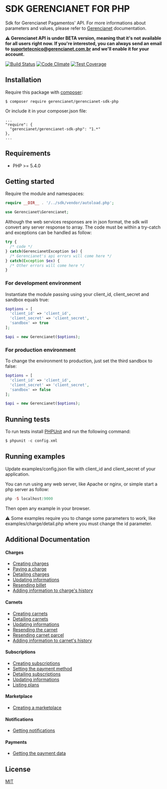 # SDK GERENCIANET FOR PHP

Sdk for Gerencianet Pagamentos' API.
For more informations about parameters and values, please refer to [Gerencianet](http://gerencianet.com.br) documentation.

**:warning: Gerencianet API is under BETA version, meaning that it's not available for all users right now. If you're interested, you can always send an email to suportetecnico@gerencianet.com.br and we'll enable it for your account.**


[![Build Status](https://travis-ci.org/gerencianet/gn-api-sdk-php.svg)](https://travis-ci.org/gerencianet/gn-api-sdk-php)
[![Code Climate](https://codeclimate.com/github/gerencianet/gn-api-sdk-php/badges/gpa.svg)](https://codeclimate.com/github/gerencianet/gn-api-sdk-php)
[![Test Coverage](https://codeclimate.com/github/gerencianet/gn-api-sdk-php/badges/coverage.svg)](https://codeclimate.com/github/gerencianet/gn-api-sdk-php/coverage)

## Installation
Require this package with [composer](https://getcomposer.org/):
```
$ composer require gerencianet/gerencianet-sdk-php
```
Or include it in your composer.json file:
```
...
"require": {
  "gerencianet/gerencianet-sdk-php": "1.*"
},
...
```

## Requirements
* PHP >= 5.4.0

## Getting started
Require the module and namespaces:
```php
require __DIR__ . '/../sdk/vendor/autoload.php';

use Gerencianet\Gerencianet;
```
Although the web services responses are in json format, the sdk will convert any server response to array. The code must be within a try-catch and exceptions can be handled as follow:
```php
try {
  /* code */
} catch(GerencianetException $e) {
  /* Gerencianet's api errors will come here */
} catch(Exception $ex) {
  /* Other errors will come here */
}
```

### For development environment
Instantiate the module passing using your client_id, client_secret and sandbox equals true:
```php
$options = [
  'client_id' => 'client_id',
  'client_secret' => 'client_secret',
  'sandbox' => true
];

$api = new Gerencianet($options);
```

### For production environment
To change the environment to production, just set the third sandbox to false:
```php
$options = [
  'client_id' => 'client_id',
  'client_secret' => 'client_secret',
  'sandbox' => false
];

$api = new Gerencianet($options);
```

## Running tests

To run tests install [PHPUnit](https://phpunit.de/getting-started.html) and run the following command:
```php
$ phpunit -c config.xml
```

## Running examples
Update examples/config.json file with client_id and client_secret of your application.

You can run using any web server, like Apache or nginx, or simple start a php server as follow:

```php
php -S localhost:9000
```

Then open any example in your browser.

:warning: Some examples require you to change some parameters to work, like examples/charge/detail.php where you must change the id parameter.

## Additional Documentation

#### Charges
- [Creating charges](/docs/CHARGE.md)
- [Paying a charge](/docs/CHARGE_PAYMENT.md)
- [Detailing charges](/docs/CHARGE_DETAIL.md)
- [Updating informations](/docs/CHARGE_UPDATE.md)
- [Resending billet](/docs/RESEND_BILLET.md)
- [Adding information to charge's history](/docs/CHARGE_CREATE_HISTORY.md)

#### Carnets

- [Creating carnets](/docs/CARNET.md)
- [Detailing carnets](/docs/CARNET_DETAIL.md)
- [Updating informations](/docs/CARNET_UPDATE.md)
- [Resending the carnet](/docs/CARNET_RESEND.md)
- [Resending carnet parcel](/docs/CARNET_RESEND_PARCEL.md)
- [Adding information to carnet's history](/docs/CARNET_CREATE_HISTORY.md)

#### Subscriptions

- [Creating subscriptions](/docs/SUBSCRIPTION.md)
- [Setting the payment method](/docs/SUBSCRIPTION_PAYMENT.md)
- [Detailing subscriptions](/docs/SUBSCRIPTION_DETAIL.md)
- [Updating informations](/docs/SUBSCRIPTION_UPDATE.md)
- [Listing plans](/docs/PLAN_LIST.md)

#### Marketplace

- [Creating a marketplace](/docs/MARKETPLACE.md)

#### Notifications

- [Getting notifications](/docs/NOTIFICATION.md)

#### Payments

- [Getting the payment data](/docs/PAYMENT_DATA.md)


## License ##
[MIT](LICENSE)
